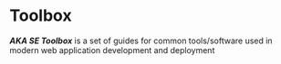 # Toolbox

***AKA SE Toolbox*** is a set of guides for common tools/software used in modern web application development and deployment
